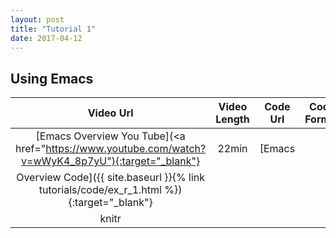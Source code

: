 ```yaml
---
layout: post
title: "Tutorial 1"
date: 2017-04-12
---
```



## Using Emacs

|Video Url | Video Length | Code Url |Code Format |
|:-------:|:--------:|:---------:|:--------:|
|[Emacs Overview You Tube](<a href="https://www.youtube.com/watch?v=wWyK4_8p7yU"){:target="_blank"}|22min|[Emacs
Overview Code]({{ site.baseurl }}{% link tutorials/code/ex_r_1.html %}){:target="_blank"}|
knitr|
